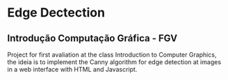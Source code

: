 # Edge Dectection
## Introdução Computação Gráfica - FGV
Project for first avaliation at the class Introduction to Computer Graphics, the ideia is to implement the Canny algorithm for edge detection at images in a web interface with HTML and Javascript.
